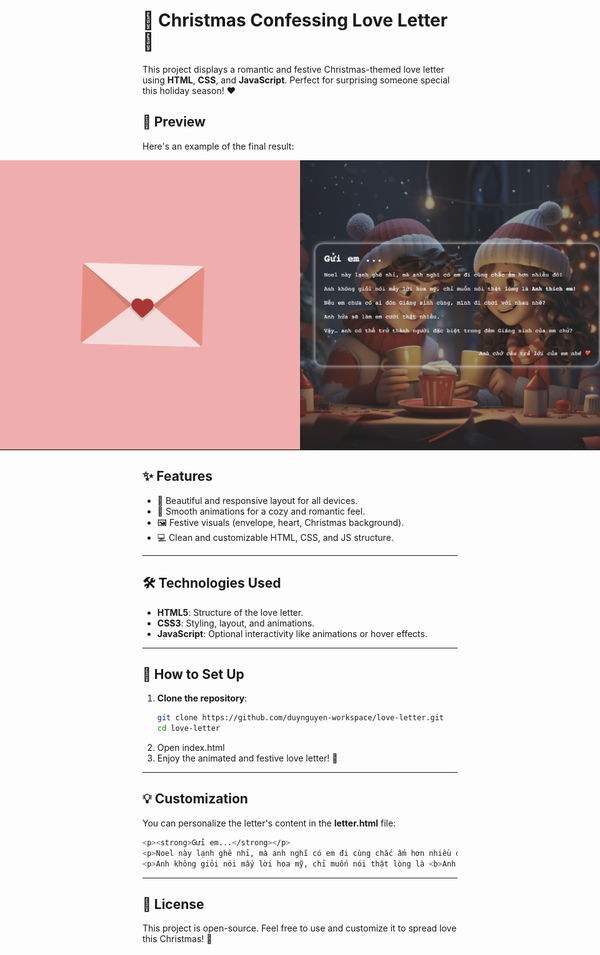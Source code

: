 # 💌 **Christmas Confessing Love Letter** 🎄

This project displays a romantic and festive Christmas-themed love letter using **HTML**, **CSS**, and **JavaScript**. Perfect for surprising someone special this holiday season! ❤️

## 📸 **Preview**

Here's an example of the final result:

<div style="display: flex; justify-content: center;">
   <img src="./screenshots/envelope.png" alt="Envelope">
   <img src="./screenshots/letter.png" alt="Love-Letter">
</div>



## ✨ **Features**
- 💖 Beautiful and responsive layout for all devices.  
- 🎨 Smooth animations for a cozy and romantic feel.  
- 🖼 Festive visuals (envelope, heart, Christmas background).  
- 💻 Clean and customizable HTML, CSS, and JS structure.  

---

## 🛠 **Technologies Used**
- **HTML5**: Structure of the love letter.  
- **CSS3**: Styling, layout, and animations.  
- **JavaScript**: Optional interactivity like animations or hover effects.  

---

## 🚀 **How to Set Up**

1. **Clone the repository**:
   ```bash
   git clone https://github.com/duynguyen-workspace/love-letter.git
   cd love-letter
   ```
2. Open index.html
3. Enjoy the animated and festive love letter! 💖

---

## 💡 **Customization**

You can personalize the letter's content in the **letter.html** file:
  ```bash
  <p><strong>Gửi em...</strong></p>
  <p>Noel này lạnh ghê nhỉ, mà anh nghĩ có em đi cùng chắc ấm hơn nhiều đó!</p>
  <p>Anh không giỏi nói mấy lời hoa mỹ, chỉ muốn nói thật lòng là <b>Anh thích em!</b></p>
  ```
---

## 🎅 **License**

This project is open-source. Feel free to use and customize it to spread love this Christmas! 🎄

